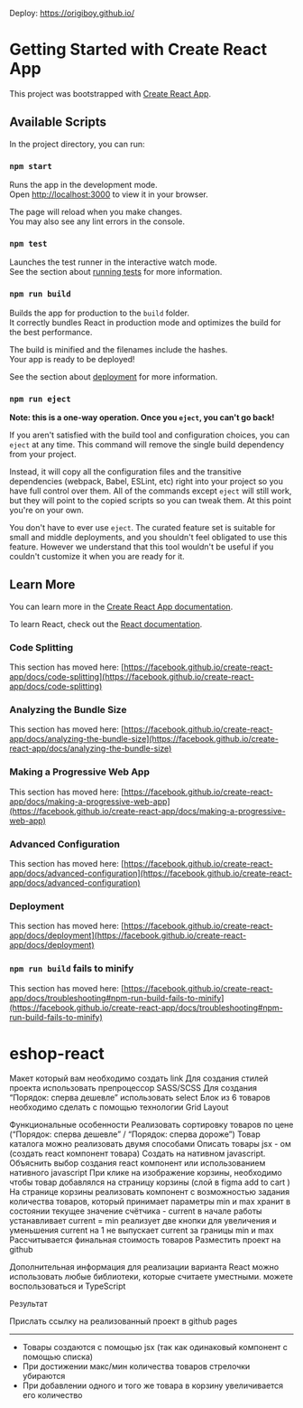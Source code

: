 Deploy: https://origiboy.github.io/

# Getting Started with Create React App

This project was bootstrapped with [Create React App](https://github.com/facebook/create-react-app).

## Available Scripts

In the project directory, you can run:

### `npm start`

Runs the app in the development mode.\
Open [http://localhost:3000](http://localhost:3000) to view it in your browser.

The page will reload when you make changes.\
You may also see any lint errors in the console.

### `npm test`

Launches the test runner in the interactive watch mode.\
See the section about [running tests](https://facebook.github.io/create-react-app/docs/running-tests) for more information.

### `npm run build`

Builds the app for production to the `build` folder.\
It correctly bundles React in production mode and optimizes the build for the best performance.

The build is minified and the filenames include the hashes.\
Your app is ready to be deployed!

See the section about [deployment](https://facebook.github.io/create-react-app/docs/deployment) for more information.

### `npm run eject`

**Note: this is a one-way operation. Once you `eject`, you can't go back!**

If you aren't satisfied with the build tool and configuration choices, you can `eject` at any time. This command will remove the single build dependency from your project.

Instead, it will copy all the configuration files and the transitive dependencies (webpack, Babel, ESLint, etc) right into your project so you have full control over them. All of the commands except `eject` will still work, but they will point to the copied scripts so you can tweak them. At this point you're on your own.

You don't have to ever use `eject`. The curated feature set is suitable for small and middle deployments, and you shouldn't feel obligated to use this feature. However we understand that this tool wouldn't be useful if you couldn't customize it when you are ready for it.

## Learn More

You can learn more in the [Create React App documentation](https://facebook.github.io/create-react-app/docs/getting-started).

To learn React, check out the [React documentation](https://reactjs.org/).

### Code Splitting

This section has moved here: [https://facebook.github.io/create-react-app/docs/code-splitting](https://facebook.github.io/create-react-app/docs/code-splitting)

### Analyzing the Bundle Size

This section has moved here: [https://facebook.github.io/create-react-app/docs/analyzing-the-bundle-size](https://facebook.github.io/create-react-app/docs/analyzing-the-bundle-size)

### Making a Progressive Web App

This section has moved here: [https://facebook.github.io/create-react-app/docs/making-a-progressive-web-app](https://facebook.github.io/create-react-app/docs/making-a-progressive-web-app)

### Advanced Configuration

This section has moved here: [https://facebook.github.io/create-react-app/docs/advanced-configuration](https://facebook.github.io/create-react-app/docs/advanced-configuration)

### Deployment

This section has moved here: [https://facebook.github.io/create-react-app/docs/deployment](https://facebook.github.io/create-react-app/docs/deployment)

### `npm run build` fails to minify

This section has moved here: [https://facebook.github.io/create-react-app/docs/troubleshooting#npm-run-build-fails-to-minify](https://facebook.github.io/create-react-app/docs/troubleshooting#npm-run-build-fails-to-minify)

# eshop-react
Макет который вам необходимо создать link
Для создания стилей проекта использовать препроцессор SASS/SCSS
Для создания “Порядок: сперва дешевле” использовать select
Блок из 6 товаров необходимо сделать с помощью технологии Grid Layout

Функциональные особенности
Реализовать сортировку товаров по цене (“Порядок: сперва дешевле” / “Порядок: сперва дороже”)
Товар каталога можно реализовать двумя способами
Описать товары jsx - ом (создать react компонент товара)
Создать на нативном javascript. 
Объяснить выбор создания react компонент или использованием нативного javascript
При клике на изображение корзины, необходимо чтобы товар добавлялся на страницу корзины (слой в figma add to cart )
На странице корзины реализовать компонент с возможностью задания количества товаров, который
принимает параметры min и max
хранит в состоянии текущее значение счётчика - current
в начале работы устанавливает current = min
реализует две кнопки для увеличения и уменьшения current на 1
не выпускает current за границы min и max
Рассчитывается финальная стоимость товаров
Разместить проект на github


Дополнительная информация 
для реализации варианта React можно использовать любые библиотеки, которые считаете уместными.
можете воспользоваться и TypeScript

Результат

Прислать ссылку на реализованный проект в github pages


-----

- Товары создаются с помощью jsx (так как одинаковый компонент с помощью списка)
- При достижении макс/мин количества товаров стрелочки убираются
- При добавлении одного и того же товара в корзину увеличивается его количество
